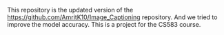 This repository is the updated version of the https://github.com/AmritK10/Image_Captioning repository. And we tried to improve the model accuracy.
This is a project for the CS583 course.
